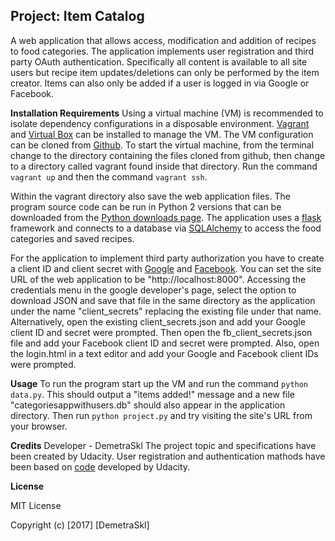 ## Project: Item Catalog

A web application that allows access, modification and addition of recipes to food categories. The application implements user registration and third party OAuth authentication. Specifically all content is available to all site users but recipe item updates/deletions can only be performed by the item creator. Items can also only be added if a user is logged in via Google or Facebook.

**Installation Requirements**
Using a virtual machine (VM) is recommended to isolate dependency configurations in a disposable environment. [Vagrant](https://www.vagrantup.com/downloads.html) and [Virtual Box](https://www.virtualbox.org/wiki/Downloads) can be installed to manage the VM. The VM configuration can be cloned from [Github](https://github.com/udacity/fullstack-nanodegree-vm). To start the virtual machine, from the terminal change to the directory containing the files cloned from github, then change to a directory called vagrant found inside that directory. Run the command `vagrant up` and then the command `vagrant ssh`.

Within the vagrant directory also save the web application files. The program source code can be run in Python 2 versions that can be downloaded from the [Python downloads page](https://www.python.org/downloads/). The application uses a [flask](http://flask.pocoo.org/docs/0.12/installation/) framework and connects to a database via [SQLAlchemy](http://docs.sqlalchemy.org/en/latest/intro.html) to access the food categories and saved recipes.

For the application to implement third party authorization you have to create a client ID and client secret with [Google](https://support.google.com/googleapi/answer/6158862?hl=en) and [Facebook](https://developers.facebook.com/docs/pages/getting-started). You can set the site URL of the web application to be "http://localhost:8000". Accessing the credentials menu in the google developer's page, select the option to download JSON and save that file in the same directory as the application under the name "client_secrets" replacing the existing file under that name. Alternatively, open the existing client_secrets.json and add your Google client ID and secret were prompted. Then open the fb_client_secrets.json file and add your Facebook client ID and secret were prompted. Also, open the login.html in a text editor and add your Google and Facebook client IDs were prompted. 

**Usage**
To run the program start up the VM and run the command `python data.py`. This should output a "items added!" message and a new file "categoriesappwithusers.db" should also appear in the application directory. Then run `python project.py` and try visiting the site's URL from your browser.  

**Credits**
Developer - DemetraSkl
The project topic and specifications have been created by Udacity.
User registration and authentication mathods have been based on [code](https://github.com/udacity/ud330) developed by Udacity.


**License**

MIT License

Copyright (c) [2017] [DemetraSkl]
